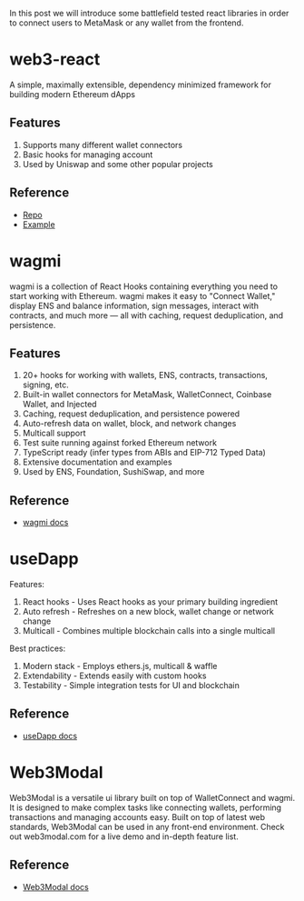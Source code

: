 In this post we will introduce some battlefield tested react libraries in order to connect users to MetaMask or any wallet from the frontend.

# web3-react

A simple, maximally extensible, dependency minimized framework for building modern Ethereum dApps

## Features

1. Supports many different wallet connectors
2. Basic hooks for managing account
3. Used by Uniswap and some other popular projects

## Reference

- [Repo](https://github.com/Uniswap/web3-react)
- [Example](https://web3-react-mu.vercel.app/)

# wagmi

wagmi is a collection of React Hooks containing everything you need to start working with Ethereum. wagmi makes it easy to "Connect Wallet," display ENS and balance information, sign messages, interact with contracts, and much more — all with caching, request deduplication, and persistence.

## Features

1. 20+ hooks for working with wallets, ENS, contracts, transactions, signing, etc.
2. Built-in wallet connectors for MetaMask, WalletConnect, Coinbase Wallet, and Injected
3. Caching, request deduplication, and persistence powered
4. Auto-refresh data on wallet, block, and network changes
5. Multicall support
6. Test suite running against forked Ethereum network
7. TypeScript ready (infer types from ABIs and EIP-712 Typed Data)
8. Extensive documentation and examples
9. Used by ENS, Foundation, SushiSwap, and more

## Reference

- [wagmi docs](https://wagmi.sh/react/getting-started)

# useDapp

Features:

1. React hooks - Uses React hooks as your primary building ingredient
2. Auto refresh - Refreshes on a new block, wallet change or network change
3. Multicall - Combines multiple blockchain calls into a single multicall

Best practices:

1. Modern stack - Employs ethers.js, multicall & waffle
2. Extendability - Extends easily with custom hooks
3. Testability - Simple integration tests for UI and blockchain

## Reference

- [useDapp docs](https://usedapp-docs.netlify.app/docs/)

# Web3Modal

Web3Modal is a versatile ui library built on top of WalletConnect and wagmi. It is designed to make complex tasks like connecting wallets, performing transactions and managing accounts easy. Built on top of latest web standards, Web3Modal can be used in any front-end environment. Check out web3modal.com for a live demo and in-depth feature list.

## Reference

- [Web3Modal docs](https://docs.walletconnect.com/2.0/web3modal/about)
